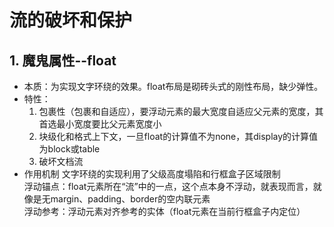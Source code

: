 # 流的破坏和保护
## 1. 魔鬼属性--float
* 本质：为实现文字环绕的效果。float布局是砌砖头式的刚性布局，缺少弹性。
* 特性：  
  1. 包裹性（包裹和自适应），要浮动元素的最大宽度自适应父元素的宽度，其首选最小宽度要比父元素宽度小
  2. 块级化和格式上下文，一旦float的计算值不为none，其display的计算值为block或table
  3. 破坏文档流
* 作用机制
  文字环绕的实现利用了父级高度塌陷和行框盒子区域限制  
  浮动锚点：float元素所在“流”中的一点，这个点本身不浮动，就表现而言，就像是无margin、padding、border的空内联元素  
  浮动参考：浮动元素对齐参考的实体（float元素在当前行框盒子内定位）